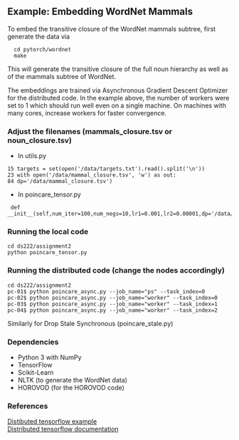 

## Example: Embedding WordNet Mammals
To embed the transitive closure of the WordNet mammals subtree, first generate the data via
```
  cd pytorch/wordnet
  make
```
This will generate the transitive closure of the full noun hierarchy as well as of the mammals subtree of WordNet. 

The embeddings are trained via Asynchronous Gradient Descent Optimizer for the distributed code. In the example above, the number of workers were set to 1 which should run well even on a single machine. On machines with many cores, increase workers for faster convergence.

### Adjust the filenames (mammals_closure.tsv or noun_closure.tsv) 

 * In utils.py
```
15 targets = set(open('/data/targets.txt').read().split('\n'))
23 with open('/data/mammal_closure.tsv', 'w') as out:
84 dp='/data/mammal_closure.tsv')
```
 * In poincare_tensor.py
```
 def __init__(self,num_iter=100,num_negs=10,lr1=0.001,lr2=0.00001,dp='/data/mammal_closure.tsv')
```

### Running the local code

```
cd ds222/assignment2   
python poincare_tensor.py
```

### Running the distributed code (change the nodes accordingly)

```
cd ds222/assignment2  
pc-01$ python poincare_async.py --job_name="ps" --task_index=0     
pc-02$ python poincare_async.py --job_name="worker" --task_index=0     
pc-03$ python poincare_async.py --job_name="worker" --task_index=1     
pc-04$ python poincare_async.py --job_name="worker" --task_index=2    
```
Similarly for Drop Stale Synchronous (poincare_stale.py)

### Dependencies
- Python 3 with NumPy
- TensorFlow
- Scikit-Learn
- NLTK (to generate the WordNet data)
- HOROVOD (for the HOROVOD code)

### References
[Distibuted tensorflow example](https://github.com/ischlag/distributed-tensorflow-example)  
[Distributed tensorflow documentation](http://www.tensorflow.org/deploy/distributed)
